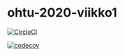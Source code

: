 # ohtu-2020-viikko1

[![CircleCI](https://circleci.com/gh/joonaspartanen/ohtu-2020-viikko1.svg?style=svg)](https://circleci.com/gh/joonaspartanen/ohtu-2020-viikko1)

[![codecov](https://codecov.io/gh/joonaspartanen/ohtu-2020-viikko1/branch/master/graph/badge.svg)](https://codecov.io/gh/joonaspartanen/ohtu-2020-viikko1)
